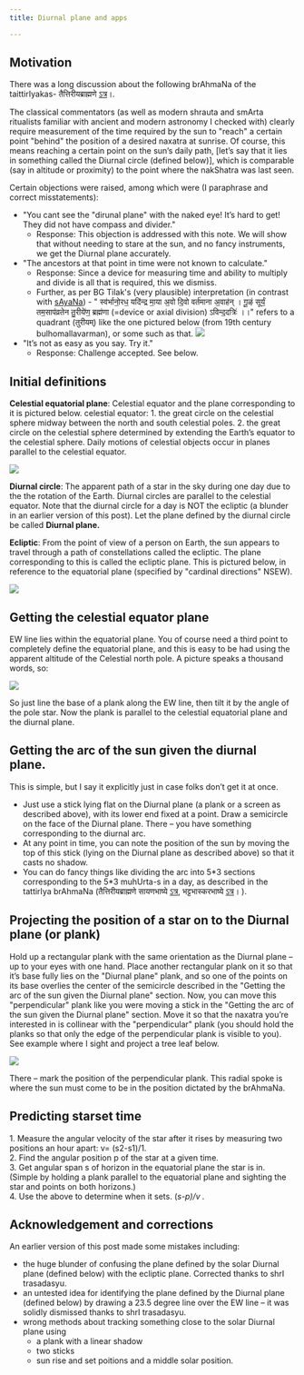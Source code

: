 ```yaml
---
title: Diurnal plane and apps

---
```



## Motivation

There was a long discussion about the following brAhmaNa of the taittirIyakas- तैत्तिरीयब्राह्मणे [ऽत्र](../../kalpe_svamatam/brAhmaNam/taittirIyam/kriyA/puNya-naxatra/)।.

The classical commentators (as well as modern shrauta and smArta ritualists familiar with ancient and modern astronomy I checked with) clearly require measurement of the time required by the sun to "reach" a certain point "behind" the position of a desired naxatra at sunrise. Of course, this means reaching a certain point on the sun’s daily path, \[let’s say that it lies in something called the Diurnal circle (defined below)\], which is comparable (say in altitude or proximity) to the point where the nakShatra was last seen.

Certain objections were raised, among which were (I paraphrase and correct misstatements):

- "You cant see the "dirunal plane" with the naked eye! It’s hard to get! They did not have compass and divider."
    - Response: This objection is addressed with this note. We will show that without needing to stare at the sun, and no fancy instruments, we get the Diurnal plane accurately.
- "The ancestors at that point in time were not known to calculate."
    - Response: Since a device for measuring time and ability to multiply and divide is all that is required, this we dismiss.
    - Further, as per BG Tilak's (very plausible) interpretation (in contrast with [sAyaNa](https://archive.org/stream/RgVedaWithSayanasCommentaryPart2/rv_sayanabhasya_part2#page/n891/mode/2up)) - " स्व॑र्भानो॒रध॒ यदि॑न्द्र मा॒या अ॒वो दि॒वो वर्त॑माना अ॒वाह॑न् ।  गू॒ऴं सूर्यं॒ तम॒साप॑व्रतेन तु॒रीये॑ण॒ ब्रह्म॑णा (=device or axial division) ऽविन्द॒दत्रिः॑ ।।" refers to a quadrant (तुरीयम्) like the one pictured below (from 19th century bulhomallavarman), or some such as that.
    ![](../../jyotisham/images/bulhomalla-quadrant.jpg)
- "It’s not as easy as you say. Try it."
    - Response: Challenge accepted. See below.

## Initial definitions

**Celestial equatorial plane**: Celestial equator and the plane corresponding to it is pictured below. celestial equator: 1. the great circle on the celestial sphere midway between the north and south celestial poles. 2. the great circle on the celestial sphere determined by extending the Earth’s equator to the celestial sphere. Daily motions of celestial objects occur in planes parallel to the celestial equator.

![](https://pbs.twimg.com/media/DVuneZ6VMAA-Z2U.jpg)

**Diurnal circle**: The apparent path of a star in the sky during one day due to the the rotation of the Earth. Diurnal circles are parallel to the celestial equator. Note that the diurnal circle for a day is NOT the ecliptic (a blunder in an earlier version of this post). Let the plane defined by the diurnal circle be called **Diurnal plane.**

**Ecliptic**: From the point of view of a person on Earth, the sun appears to travel through a path of constellations called the ecliptic. The plane corresponding to this is called the ecliptic plane. This is pictured below, in reference to the equatorial plane (specified by "cardinal directions" NSEW).

![](https://pbs.twimg.com/media/DVkncyuVQAIHP3j.jpg)

## Getting the celestial equator plane

EW line lies within the equatorial plane. You of course need a third point to completely define the equatorial plane, and this is easy to be had using the apparent altitude of the Celestial north pole. A picture speaks a thousand words, so:

![](https://pbs.twimg.com/media/DVuneZ6VMAA-Z2U.jpg)

So just line the base of a plank along the EW line, then tilt it by the angle of the pole star. Now the plank is parallel to the celestial equatorial plane and the diurnal plane.

## Getting the arc of the sun given the diurnal plane.

This is simple, but I say it explicitly just in case folks don’t get it at once.

- Just use a stick lying flat on the Diurnal plane (a plank or a screen as described above), with its lower end fixed at a point. Draw a semicircle on the face of the Diurnal plane.  There – you have something corresponding to the diurnal arc.
- At any point in time, you can note the position of the sun by moving the top of this stick (lying on the Diurnal plane as described above) so that it casts no shadow.
- You can do fancy things like dividing the arc into 5\*3 sections corresponding to the 5\*3 muhUrta-s in a day, as described in the tattirIya brAhmaNa (तैत्तिरीयब्राह्मणे सायणभाष्ये [ऽत्र](https://archive.org/stream/Anandashram_Samskrita_Granthavali_Anandashram_Sanskrit_Series/ASS_037_Taittiriya_Brahmanam_with_Sayanabhashya_Part_1_-_Narayanasastri_Godbole_1934#page/n239/mode/2up), भट्टभास्करभाष्ये [ऽत्र](https://archive.org/stream/taittiriya/taittiriya_brahmana_bhaskara_01#page/n265/mode/2up)। ).

## Projecting the position of a star on to the Diurnal plane (or plank)

Hold up a rectangular plank with the same orientation as the Diurnal plane – up to your eyes with one hand. Place another rectangular plank on it so that it’s base fully lies on the "Diurnal plane" plank, and so one of the points on its base overlies the center of the semicircle described in the "Getting the arc of the sun given the Diurnal plane" section. Now, you can move this "perpendicular" plank like you were moving a stick in the "Getting the arc of the sun given the Diurnal plane" section. Move it so that the naxatra you’re interested in is collinear with the "perpendicular" plank (you should hold the planks so that only the edge of the perpendicular plank is visible to you). See example where I sight and project a tree leaf below.

![](https://i.imgur.com/uksWh6b.jpg)

There – mark the position of the perpendicular plank. This radial spoke is where the sun must come to be in the position dictated by the brAhmaNa.

## Predicting starset time

1\. Measure the angular velocity of the star after it rises by measuring two positions an hour apart: v= (s2-s1)/1.  
2\. Find the angular position p of the star at a given time.  
3\. Get angular span s of horizon in the equatorial plane the star is in. (Simple by holding a plank parallel to the equatorial plane and sighting the star and points on both horizons.)  
4\. Use the above to determine when it sets. (_s-p)/v ._



## Acknowledgement and corrections

An earlier version of this post made some mistakes including:

- the huge blunder of confusing the plane defined by the solar Diurnal plane (defined below) with the ecliptic plane. Corrected thanks to shrI trasadasyu.
- an untested idea for identifying the plane defined by the Diurnal plane (defined below) by drawing a 23.5 degree line over the EW line – it was solidly dismissed thanks to shrI trasadasyu.
- wrong methods about tracking something close to the solar Diurnal plane using
    - a plank with a linear shadow
    - two sticks
    - sun rise and set poitions and a middle solar position.
